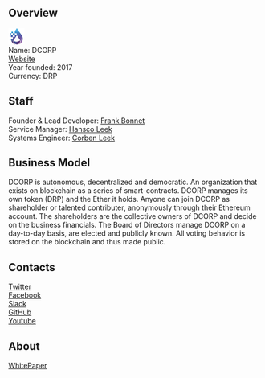 ## Overview
![logo](../projects/logo/dcorp.png)  
Name: DCORP  
[Website](https://www.dcorp.it/)  
Year founded: 2017  
Currency: DRP  
## Staff
Founder & Lead Developer: [Frank Bonnet](../people/frank_bonnet.md)  
Service Manager: [Hansco Leek](../people/hansco_leek.md)  
Systems Engineer: [Corben Leek](../people/corben_leek.md)  
## Business Model
DCORP is autonomous, decentralized and democratic. An organization that exists on blockchain as a series of smart-contracts. DCORP manages its own token (DRP) and the Ether it holds. Anyone can join DCORP as shareholder or talented contributer, anonymously through their Ethereum account. The shareholders are the collective owners of DCORP and decide on the business financials. The Board of Directors manage DCORP on a day-to-day basis, are elected and publicly known. All voting behavior is stored on the blockchain and thus made public.
## Contacts  
[Twitter](https://twitter.com/DcorpVC/timelines/869083629560905728)    
[Facebook](https://www.facebook.com/DecentralizedCorporation/)  
[Slack](https://dcorphq.herokuapp.com/)  
[GitHub](https://github.com/frankbonnet/DCORP)  
[Youtube](https://www.youtube.com/channel/UCjbYVUvy5tOK0IINI11hTDw)  
## About  
[WhitePaper](https://github.com/frankbonnet/DCORP-Whitepaper/blob/master/whitepaper%20v0.3.2_EN-revised.pdf) 
